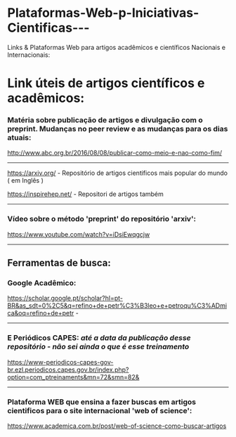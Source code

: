 # Plataformas-Web-p-Iniciativas-Cientificas---
Links &amp; Plataformas Web para artigos acadêmicos e científicos Nacionais e Internacionais:

# Link úteis de artigos científicos e acadêmicos:

### Matéria sobre publicação de artigos e divulgação com o preprint. Mudanças no peer review e as mudanças para os dias atuais:

http://www.abc.org.br/2016/08/08/publicar-como-meio-e-nao-como-fim/
***
https://arxiv.org/  - Repositório de artigos cientificos mais popular do mundo  ( em Inglês )

https://inspirehep.net/ - Repositori de artigos também
***
### Vídeo sobre o método 'preprint' do repositório 'arxiv':
https://www.youtube.com/watch?v=iDsiEwqgcjw
***
## Ferramentas de busca:
### Google Acadêmico:

https://scholar.google.pt/scholar?hl=pt-BR&as_sdt=0%2C5&q=refino+de+petr%C3%B3leo+e+petroqu%C3%ADmica&oq=refino+de+petr  - 
***

### E Periódicos CAPES:   _até a data da publicação desse repositório - não sei ainda o que é esse treinamento_
https://www-periodicos-capes-gov-br.ezl.periodicos.capes.gov.br/index.php?option=com_ptreinaments&mn=72&smn=82&
***
### Plataforma WEB que ensina a fazer buscas em artigos cientificos para o site internacional 'web of science':
https://www.academica.com.br/post/web-of-science-como-buscar-artigos

